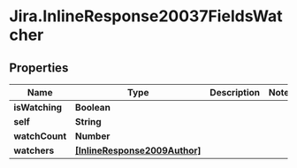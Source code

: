 # Jira.InlineResponse20037FieldsWatcher

## Properties

Name | Type | Description | Notes
------------ | ------------- | ------------- | -------------
**isWatching** | **Boolean** |  | 
**self** | **String** |  | 
**watchCount** | **Number** |  | 
**watchers** | [**[InlineResponse2009Author]**](InlineResponse2009Author.md) |  | 



